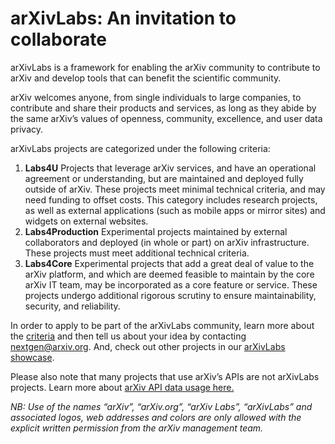 # arXivLabs: An invitation to collaborate 

arXivLabs is a framework for enabling the arXiv community to contribute to arXiv and develop tools that can benefit the scientific community. 

arXiv welcomes anyone, from single individuals to large companies, to contribute and share their products and services, as long as they abide by the same arXiv’s values of openness, community, excellence, and user data privacy.

arXivLabs projects are categorized under the following criteria:

1. **Labs4U** Projects that leverage arXiv services, and have an operational agreement or understanding, but are maintained and deployed fully outside of arXiv. These projects meet minimal technical criteria, and may need funding to offset costs. This category includes research projects, as well as external applications (such as mobile apps or mirror sites) and widgets on external websites. 
2. **Labs4Production** Experimental projects maintained by external collaborators and deployed (in whole or part) on arXiv infrastructure. These projects must meet additional technical criteria.
3. **Labs4Core** Experimental projects that add a great deal of value to the arXiv platform, and which are deemed feasible to maintain by the core arXiv IT team, may be incorporated as a core feature or service. These projects undergo additional rigorous scrutiny to ensure maintainability, security, and reliability.

In order to apply to be part of the arXivLabs community, learn more about the [criteria](https://labs.arxiv.org/criteria) and then tell us about your idea by contacting nextgen@arxiv.org. And, check out other projects in our [arXivLabs showcase](https://labs.arxiv.org/showcase).

Please also note that many projects that use arXiv’s APIs are not arXivLabs projects. Learn more about [arXiv API data usage here.](https://arxiv.org/help/api/)

_NB: Use of the names “arXiv”, “arXiv.org”, “arXiv Labs”, “arXivLabs” and associated logos, web addresses and colors are only allowed with the explicit written permission from the arXiv management team._
